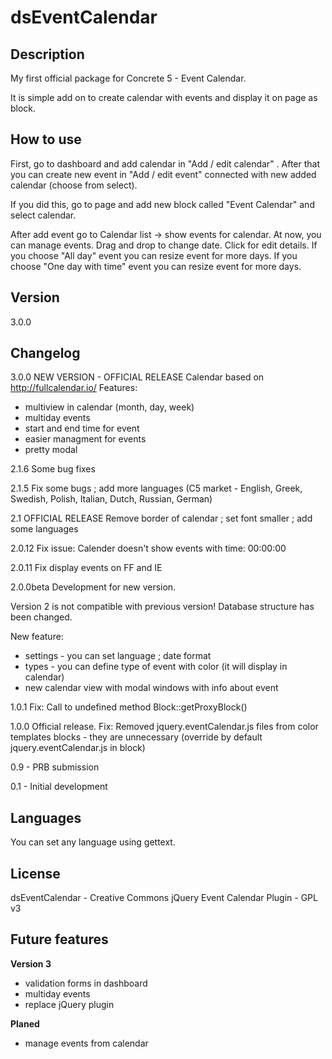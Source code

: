 dsEventCalendar
================

Description
----
My first official package for Concrete 5 - Event Calendar.

It is simple add on to create calendar with events and display it on page as block.


How to use
----
First, go to dashboard and add calendar in "Add / edit calendar" . After that you can create new event in "Add / edit event" connected with new added calendar (choose from select).

If you did this, go to page and add new block called "Event Calendar" and select calendar.

After add event go to Calendar list -> show events for calendar. At now, you can manage events.
Drag and drop to change date.
Click for edit details.
If you choose "All day" event you can resize event for more days.
If you choose "One day with time" event you can resize event for more days.


Version
----
3.0.0

Changelog
----
3.0.0
NEW VERSION - OFFICIAL RELEASE
Calendar based on http://fullcalendar.io/
Features:
* multiview in calendar (month, day, week)
* multiday events
* start and end time for event
* easier managment for events
* pretty modal

2.1.6
Some bug fixes

2.1.5
Fix some bugs ; add more languages (C5 market - English, Greek, Swedish, Polish, Italian, Dutch, Russian, German)

2.1
OFFICIAL RELEASE
Remove border of calendar ; set font smaller ; add some languages

2.0.12
Fix issue: Calender doesn't show events with time: 00:00:00

2.0.11
Fix display events on FF and IE

2.0.0beta
Development for new version.

Version 2 is not compatible with previous version! Database structure has been changed.

New feature:
* settings - you can set language ; date format
* types - you can define type of event with color (it will display in calendar)
* new calendar view with modal windows with info about event

1.0.1
Fix: Call to undefined method Block::getProxyBlock()

1.0.0
Official release. Fix: Removed jquery.eventCalendar.js files from color templates blocks - they are unnecessary (override by default jquery.eventCalendar.js in block)

0.9 - PRB submission

0.1 - Initial development 

Languages
----
You can set any language using gettext.


License
----
dsEventCalendar - Creative Commons
jQuery Event Calendar Plugin - GPL v3

Future features
----
__Version 3__
* validation forms in dashboard
* multiday events
* replace jQuery plugin

__Planed__
* manage events from calendar
